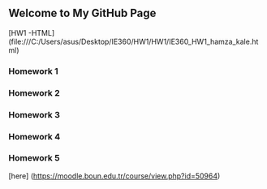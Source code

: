 ## Welcome to My GitHub Page

[HW1 -HTML] (file:///C:/Users/asus/Desktop/IE360/HW1/HW1/IE360_HW1_hamza_kale.html)


### Homework 1
### Homework 2
### Homework 3
### Homework 4
### Homework 5

[here] (https://moodle.boun.edu.tr/course/view.php?id=50964)

